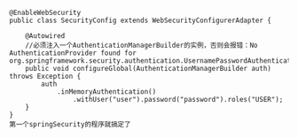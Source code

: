 	@EnableWebSecurity
	public class SecurityConfig extends WebSecurityConfigurerAdapter {
	
		@Autowired
		//必须注入一个AuthenticationManagerBuilder的实例，否则会报错：No AuthenticationProvider found for org.springframework.security.authentication.UsernamePasswordAuthenticationToken
		public void configureGlobal(AuthenticationManagerBuilder auth) throws Exception {
			auth
				.inMemoryAuthentication()
					.withUser("user").password("password").roles("USER");
		}
	}
	第一个springSecurity的程序就搞定了
	
